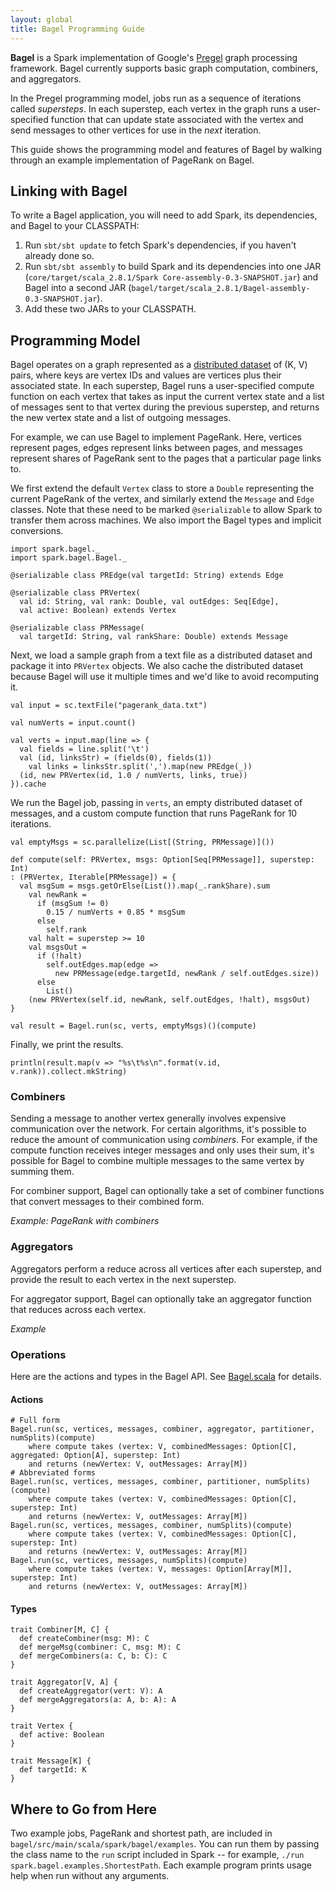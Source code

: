 ```yaml
---
layout: global
title: Bagel Programming Guide
---
```


**Bagel** is a Spark implementation of Google's [Pregel](http://portal.acm.org/citation.cfm?id=1807184) graph processing framework. Bagel currently supports basic graph computation, combiners, and aggregators.

In the Pregel programming model, jobs run as a sequence of iterations called _supersteps_. In each superstep, each vertex in the graph runs a user-specified function that can update state associated with the vertex and send messages to other vertices for use in the *next* iteration.

This guide shows the programming model and features of Bagel by walking through an example implementation of PageRank on Bagel.

## Linking with Bagel

To write a Bagel application, you will need to add Spark, its dependencies, and Bagel to your CLASSPATH:

1. Run `sbt/sbt update` to fetch Spark's dependencies, if you haven't already done so.
2. Run `sbt/sbt assembly` to build Spark and its dependencies into one JAR (`core/target/scala_2.8.1/Spark Core-assembly-0.3-SNAPSHOT.jar`) and Bagel into a second JAR (`bagel/target/scala_2.8.1/Bagel-assembly-0.3-SNAPSHOT.jar`).
3. Add these two JARs to your CLASSPATH.

## Programming Model

Bagel operates on a graph represented as a [distributed dataset]({{HOME_PATH}}programming-guide.html) of (K, V) pairs, where keys are vertex IDs and values are vertices plus their associated state. In each superstep, Bagel runs a user-specified compute function on each vertex that takes as input the current vertex state and a list of messages sent to that vertex during the previous superstep, and returns the new vertex state and a list of outgoing messages.

For example, we can use Bagel to implement PageRank. Here, vertices represent pages, edges represent links between pages, and messages represent shares of PageRank sent to the pages that a particular page links to. 

We first extend the default `Vertex` class to store a `Double`
representing the current PageRank of the vertex, and similarly extend
the `Message` and `Edge` classes. Note that these need to be marked `@serializable` to allow Spark to transfer them across machines. We also import the Bagel types and implicit conversions.

    import spark.bagel._
    import spark.bagel.Bagel._

    @serializable class PREdge(val targetId: String) extends Edge
   
    @serializable class PRVertex(
      val id: String, val rank: Double, val outEdges: Seq[Edge],
      val active: Boolean) extends Vertex
   
    @serializable class PRMessage(
      val targetId: String, val rankShare: Double) extends Message             

Next, we load a sample graph from a text file as a distributed dataset and package it into `PRVertex` objects. We also cache the distributed dataset because Bagel will use it multiple times and we'd like to avoid recomputing it.

    val input = sc.textFile("pagerank_data.txt")

    val numVerts = input.count()

    val verts = input.map(line => {
      val fields = line.split('\t')
      val (id, linksStr) = (fields(0), fields(1))
        val links = linksStr.split(',').map(new PREdge(_))
      (id, new PRVertex(id, 1.0 / numVerts, links, true))
    }).cache

We run the Bagel job, passing in `verts`, an empty distributed dataset of messages, and a custom compute function that runs PageRank for 10 iterations.

    val emptyMsgs = sc.parallelize(List[(String, PRMessage)]())

    def compute(self: PRVertex, msgs: Option[Seq[PRMessage]], superstep: Int)
    : (PRVertex, Iterable[PRMessage]) = {
      val msgSum = msgs.getOrElse(List()).map(_.rankShare).sum
        val newRank =
          if (msgSum != 0)
            0.15 / numVerts + 0.85 * msgSum
          else
            self.rank
        val halt = superstep >= 10
        val msgsOut =
          if (!halt)
            self.outEdges.map(edge =>
              new PRMessage(edge.targetId, newRank / self.outEdges.size))
          else
            List()
        (new PRVertex(self.id, newRank, self.outEdges, !halt), msgsOut)
    }

    val result = Bagel.run(sc, verts, emptyMsgs)()(compute)

Finally, we print the results.

    println(result.map(v => "%s\t%s\n".format(v.id, v.rank)).collect.mkString)

### Combiners

Sending a message to another vertex generally involves expensive communication over the network. For certain algorithms, it's possible to reduce the amount of communication using _combiners_. For example, if the compute function receives integer messages and only uses their sum, it's possible for Bagel to combine multiple messages to the same vertex by summing them.

For combiner support, Bagel can optionally take a set of combiner functions that convert messages to their combined form.

_Example: PageRank with combiners_

### Aggregators

Aggregators perform a reduce across all vertices after each superstep, and provide the result to each vertex in the next superstep.

For aggregator support, Bagel can optionally take an aggregator function that reduces across each vertex.

_Example_

### Operations

Here are the actions and types in the Bagel API. See [Bagel.scala](https://github.com/mesos/spark/blob/master/bagel/src/main/scala/spark/bagel/Bagel.scala) for details.

#### Actions

    # Full form
    Bagel.run(sc, vertices, messages, combiner, aggregator, partitioner, numSplits)(compute)
        where compute takes (vertex: V, combinedMessages: Option[C], aggregated: Option[A], superstep: Int)
        and returns (newVertex: V, outMessages: Array[M])
    # Abbreviated forms
    Bagel.run(sc, vertices, messages, combiner, partitioner, numSplits)(compute)
        where compute takes (vertex: V, combinedMessages: Option[C], superstep: Int)
        and returns (newVertex: V, outMessages: Array[M])
    Bagel.run(sc, vertices, messages, combiner, numSplits)(compute)
        where compute takes (vertex: V, combinedMessages: Option[C], superstep: Int)
        and returns (newVertex: V, outMessages: Array[M])
    Bagel.run(sc, vertices, messages, numSplits)(compute)
        where compute takes (vertex: V, messages: Option[Array[M]], superstep: Int)
        and returns (newVertex: V, outMessages: Array[M])

#### Types

    trait Combiner[M, C] {
      def createCombiner(msg: M): C
      def mergeMsg(combiner: C, msg: M): C
      def mergeCombiners(a: C, b: C): C
    }
    
    trait Aggregator[V, A] {
      def createAggregator(vert: V): A
      def mergeAggregators(a: A, b: A): A
    }
    
    trait Vertex {
      def active: Boolean
    }
    
    trait Message[K] {
      def targetId: K
    }

## Where to Go from Here

Two example jobs, PageRank and shortest path, are included in `bagel/src/main/scala/spark/bagel/examples`. You can run them by passing the class name to the `run` script included in Spark -- for example, `./run spark.bagel.examples.ShortestPath`. Each example program prints usage help when run without any arguments.
